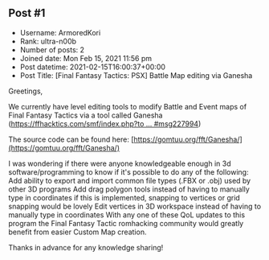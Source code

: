 ## Post #1
- Username: ArmoredKori
- Rank: ultra-n00b
- Number of posts: 2
- Joined date: Mon Feb 15, 2021 11:56 pm
- Post datetime: 2021-02-15T16:00:37+00:00
- Post Title: [Final Fantasy Tactics: PSX] Battle Map editing via Ganesha

Greetings,

We currently have level editing tools to modify Battle and Event maps of Final Fantasy Tactics via a tool called Ganesha ([https://ffhacktics.com/smf/index.php?to ... #msg227994](https://ffhacktics.com/smf/index.php?topic=11483.msg227994#msg227994))

The source code can be found here: [https://gomtuu.org/fft/Ganesha/](https://gomtuu.org/fft/Ganesha/)

I was wondering if there were anyone knowledgeable enough in 3d software/programming to know if it's possible to do any of the following:
Add ability to export and import common file types (.FBX or .obj) used by other 3D programs
Add drag polygon tools instead of having to manually type in coordinates
   if this is implemented, snapping to vertices or grid snapping would be lovely
Edit vertices in 3D workspace instead of having to manually type in coordinates
With any one of these QoL updates to this program the Final Fantasy Tactic romhacking community would greatly benefit from easier Custom Map creation.

Thanks in advance for any knowledge sharing!
